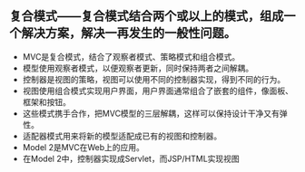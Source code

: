 ## 复合模式——复合模式结合两个或以上的模式，组成一个解决方案，解决一再发生的一般性问题。

- MVC是复合模式，结合了观察者模式、策略模式和组合模式。
- 模型使用观察者模式，以便观察者更新，同时保持两者之间解耦。
- 控制器是视图的策略，视图可以使用不同的控制器实现，得到不同的行为。
- 视图使用组合模式实现用户界面，用户界面通常组合了嵌套的组件，像面板、框架和按钮。
- 这些模式携手合作，把MVC模型的三层解耦，这样可以保持设计干净又有弹性。
- 适配器模式用来将新的模型适配成已有的视图和控制器。
- Model 2是MVC在Web上的应用。
- 在Model 2中，控制器实现成Servlet，而JSP/HTML实现视图